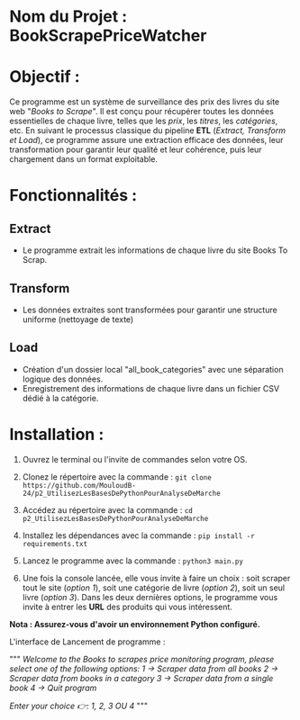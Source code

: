 # Nom du Projet  : BookScrapePriceWatcher

# Objectif :
Ce programme est un système de surveillance des prix des livres du site web "_Books to Scrape_". Il est conçu pour récupérer toutes les données essentielles de chaque livre, telles que les _prix_, les _titres_, les _catégories_, etc. En suivant le processus classique du pipeline **ETL** (_Extract, Transform et Load_), ce programme assure une extraction efficace des données, leur transformation pour garantir leur qualité et leur cohérence, puis leur chargement dans un format exploitable.



# Fonctionnalités :
## Extract 
 - Le programme extrait les informations de chaque livre du site Books To Scrap.

## Transform
 - Les données extraites sont transformées pour garantir une structure uniforme (nettoyage de texte)

## Load
 - Création d'un dossier local "all_book_categories" avec une séparation logique des données.
 - Enregistrement des informations de chaque livre dans un fichier CSV dédié à la catégorie.


# Installation :
1. Ouvrez le terminal ou l'invite de commandes selon votre OS.

2. Clonez le répertoire avec la commande : `git clone https://github.com/MouloudB-24/p2_UtilisezLesBasesDePythonPourAnalyseDeMarche`

3. Accédez au répertoire avec la commande : `cd p2_UtilisezLesBasesDePythonPourAnalyseDeMarche`

4. Installez les dépendances avec la commande : `pip install -r requirements.txt`
    
5. Lancez le programme avec la commande : `python3 main.py`

6. Une fois la console lancée, elle vous invite à faire un choix : soit scraper tout le site (_option 1_), soit une 
   catégorie de livre (_option 2_), soit un seul livre (_option 3_). Dans les deux dernières options, le programme vous invite à 
   entrer les **URL** des produits qui vous intéressent.

**Nota : Assurez-vous d'avoir un environnement Python configuré.**

L'interface de Lancement  de programme :

 """   _Welcome to the Books to scrapes price monitoring program, please select one of the following options:
        1 → Scraper data from all books
        2 → Scraper data from books in a category
        3 → Scraper data from a single book
        4 → Quit program_
          
_Enter your choice 👉: 1, 2, 3 OU 4_
"""
